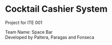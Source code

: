 # Cocktail Cashier System
Project for ITE 001

Team Name: Space Bar  
Developed by Paltera, Paragas and Fonseca
